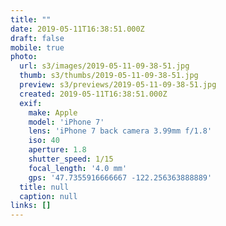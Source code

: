 ```yaml
---
title: ""
date: 2019-05-11T16:38:51.000Z
draft: false
mobile: true
photo:
  url: s3/images/2019-05-11-09-38-51.jpg
  thumb: s3/thumbs/2019-05-11-09-38-51.jpg
  preview: s3/previews/2019-05-11-09-38-51.jpg
  created: 2019-05-11T16:38:51.000Z
  exif:
    make: Apple
    model: 'iPhone 7'
    lens: 'iPhone 7 back camera 3.99mm f/1.8'
    iso: 40
    aperture: 1.8
    shutter_speed: 1/15
    focal_length: '4.0 mm'
    gps: '47.7355916666667 -122.256363888889'
  title: null
  caption: null
links: []
---
```


